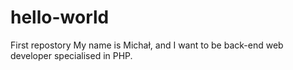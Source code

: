 # hello-world
First repostory
My name is Michał, and I want to be back-end web developer specialised in PHP.
